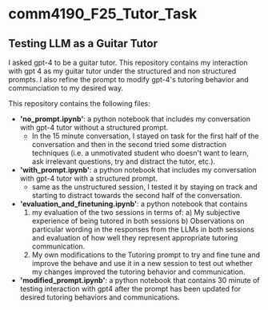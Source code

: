 # comm4190_F25_Tutor_Task
## Testing LLM as a Guitar Tutor
I asked gpt-4 to be a guitar tutor. This repository contains my interaction with gpt 4 as my guitar tutor under the structured and non structured prompts. I also refine the prompt to modify gpt-4's tutoring behavior and communciation to my desired way. 

This repository contains the following files:
- **'no_prompt.ipynb'**: a python notebook that includes my conversation with gpt-4 tutor without a structured prompt.
     - In the 15 minute conversation, I stayed on task for the first half of the conversation and then in the second tried some distraction techniques (i.e. a unmotivated student who doesn't want to learn, ask irrelevant questions, try and distract the tutor, etc.).
- **'with_prompt.ipynb'**: a python notebook that includes my conversation with gpt-4 tutor with a structured prompt.
     - same as  the unstructured session, I tested it by staying on track and starting to distract towards the second half of the conversation. 
- **'evaluation_and_finetuning.ipynb'**: a python notebook that contains
  1) my evaluation of the two sessions in terms of: a) My subjective experience of being tutored in both sessions b) Observations on particular wording in the responses from the LLMs in both sessions and evaluation of how well they represent appropriate tutoring communication.
  2) My own modifications to the Tutoring prompt to try and fine tune and improve the behave and use it in a new session to test out whether my changes improved the tutoring behavior and communication.
- **'modified_prompt.ipynb'**: a python notebook that contains 30 minute of testing interaction with gpt4 after the prompt has been updated for desired tutoring behaviors and communications.